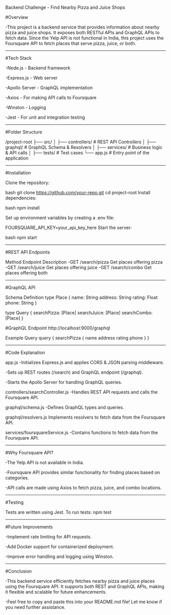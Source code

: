 Backend Challenge - Find Nearby Pizza and Juice Shops

#Overview

-This project is a backend service that provides information about nearby pizza and juice shops. It exposes both RESTful APIs and GraphQL APIs to fetch data. Since the Yelp API is not functional in India, this project uses the Foursquare API to fetch places that serve pizza, juice, or both.

----------------------------------------------------------------------------------------------------------------------------------------------------------------------

#Tech Stack

-Node.js - Backend framework

-Express.js - Web server

-Apollo Server - GraphQL implementation

-Axios - For making API calls to Foursquare

-Winston - Logging

-Jest - For unit and integration testing

----------------------------------------------------------------------------------------------------------------------------------------------------------------------

#Folder Structure

/project-root
├── src/
│   ├── controllers/        # REST API Controllers
│   ├── graphql/            # GraphQL Schema & Resolvers
│   ├── services/           # Business logic & API calls
│
├── tests/                  # Test cases
└── app.js                  # Entry point of the application

----------------------------------------------------------------------------------------------------------------------------------------------------------------------

#Installation

Clone the repository:

bash
git clone https://github.com/your-repo.git
cd project-root
Install dependencies:

bash
npm install

Set up environment variables by creating a .env file:

FOURSQUARE_API_KEY=your_api_key_here
Start the server:

bash
npm start

----------------------------------------------------------------------------------------------------------------------------------------------------------------------

#REST API Endpoints

Method	Endpoint	Description
-GET	/search/pizza	Get places offering pizza
-GET	/search/juice	Get places offering juice
-GET	/search/combo	Get places offering both

----------------------------------------------------------------------------------------------------------------------------------------------------------------------

#GraphQL API

Schema Definition
type Place {
  name: String
  address: String
  rating: Float
  phone: String
}

type Query {
  searchPizza: [Place]
  searchJuice: [Place]
  searchCombo: [Place]
}


#GraphQL Endpoint
http://localhost:9000/graphql

Example Query
query {
  searchPizza {
    name
    address
    rating
    phone
  }
}

----------------------------------------------------------------------------------------------------------------------------------------------------------------------

#Code Explanation

app.js
-Initializes Express.js and applies CORS & JSON parsing middleware.

-Sets up REST routes (/search) and GraphQL endpoint (/graphql).

-Starts the Apollo Server for handling GraphQL queries.

controllers/searchController.js
-Handles REST API requests and calls the Foursquare API.

graphql/schema.js
-Defines GraphQL types and queries.

graphql/resolvers.js
Implements resolvers to fetch data from the Foursquare API.

services/foursquareService.js
-Contains functions to fetch data from the Foursquare API.

----------------------------------------------------------------------------------------------------------------------------------------------------------------------

#Why Foursquare API?

-The Yelp API is not available in India.

-Foursquare API provides similar functionality for finding places based on categories.

-API calls are made using Axios to fetch pizza, juice, and combo locations.

----------------------------------------------------------------------------------------------------------------------------------------------------------------------

#Testing

Tests are written using Jest. To run tests:
npm test

----------------------------------------------------------------------------------------------------------------------------------------------------------------------

#Future Improvements

-Implement rate limiting for API requests.

-Add Docker support for containerized deployment.

-Improve error handling and logging using Winston.

----------------------------------------------------------------------------------------------------------------------------------------------------------------------

#Conclusion

-This backend service efficiently fetches nearby pizza and juice places using the Foursquare API. It supports both REST and GraphQL APIs, making it flexible and scalable for future enhancements.

-Feel free to copy and paste this into your README.md file! Let me know if you need further assistance. 